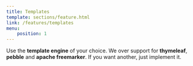 ```yaml
---
title: Templates
template: sections/feature.html
link: /features/templates
menu:
    position: 1
---
```


Use the **template engine** of your choice. We over support for **thymeleaf**, **pebble** and **apache freemarker**. If you want another, just implement it.